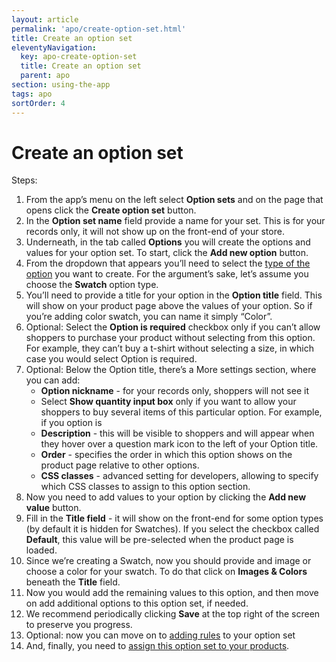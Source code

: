 ```yaml
---
layout: article
permalink: 'apo/create-option-set.html'
title: Create an option set
eleventyNavigation:
  key: apo-create-option-set
  title: Create an option set
  parent: apo
section: using-the-app
tags: apo
sortOrder: 4
---
```


# Create an option set

Steps: 

1. From the app’s menu on the left select **Option sets** and on the page that opens click the **Create option set** button.
1. In the **Option set name** field provide a name for your set. This is for your records only, it will not show up on the front-end of your store. 
1. Underneath, in the tab called **Options** you will create the options and values for your option set. To start, click the **Add new option** button. 
1. From the dropdown that appears you’ll need to select the [type of the option](option-types.html) you want to create. For the argument’s sake, let’s assume you choose the **Swatch** option type.
1. You’ll need to provide a title for your option in the **Option title** field. This will show on your product page above the values of your option. So if you’re adding color swatch, you can name it simply “Color”. 
1. Optional: Select the **Option is required** checkbox only if you can’t allow shoppers to purchase your product without selecting from this option. For example, they can’t buy a t-shirt without selecting a size, in which case you would select Option is required. 
1. Optional: Below the Option title, there’s a More settings section, where you can add:
   - **Option nickname** - for your records only, shoppers will not see it
   - Select **Show quantity input box** only if you want to allow your shoppers to buy several items of this particular option. For example, if you option is 
   - **Description** - this will be visible to shoppers and will appear when they hover over a question mark icon to the left of your Option title. 
   - **Order** - specifies the order in which this option shows on the product page relative to other options. 
   - **CSS classes** - advanced setting for developers, allowing to specify which CSS classes to assign to this option section. 
1. Now you need to add values to your option by clicking the **Add new value** button. 
1. Fill in the **Title field** - it will show on the front-end for some option types (by default it is hidden for Swatches). If you select the checkbox called **Default**, this value will be pre-selected when the product page is loaded. 
1. Since we’re creating a Swatch, now you should provide and image or choose a color for your swatch. To do that click on **Images & Colors** beneath the **Title** field. 
1. Now you would add the remaining values to this option, and then move on add additional options to this option set, if needed. 
1. We recommend periodically clicking **Save** at the top right of the screen to preserve you progress.
1. Optional: now you can move on to [adding rules](rules-and-conditions.html) to your option set  
1. And, finally, you need to [assign this option set to your products](add-options-via-option-sets.html). 
